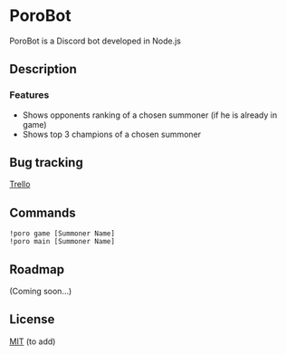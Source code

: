 # PoroBot

PoroBot is a Discord bot developed in Node.js

## Description

### Features
- Shows opponents ranking of a chosen summoner (if he is already in game)
- Shows top 3 champions of a chosen summoner 

## Bug tracking

[Trello](https://trello.com/b/WoIfH2fO/porobot)


## Commands

```
!poro game [Summoner Name]
!poro main [Summoner Name]
```

## Roadmap

(Coming soon...)

## License

[MIT](https://choosealicense.com/licenses/mit/) (to add)
